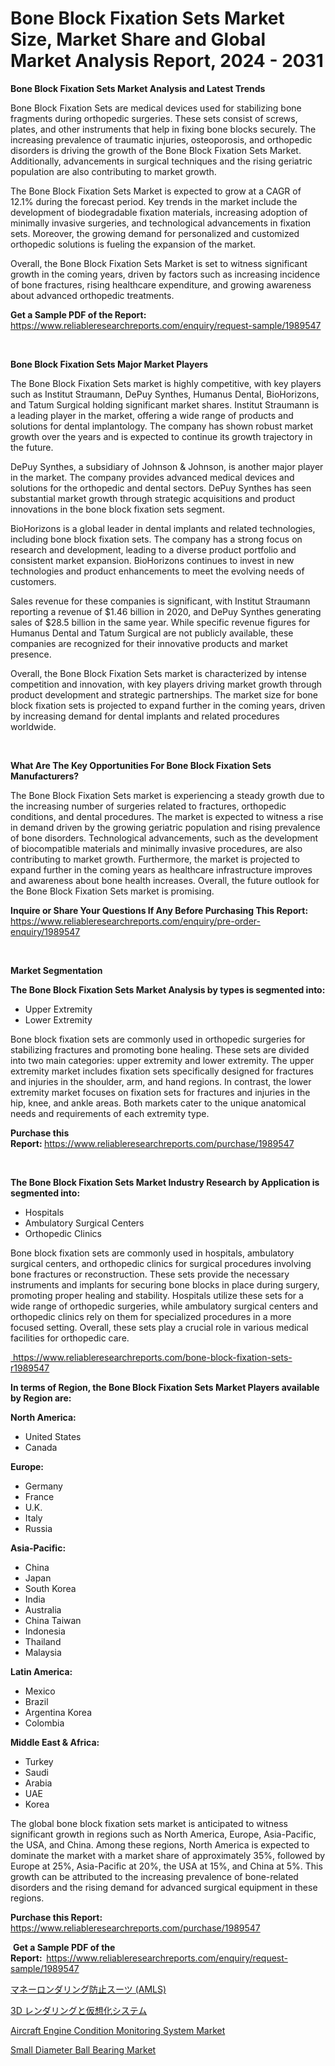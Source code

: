 <p><h1>Bone Block Fixation Sets Market Size, Market Share and Global Market Analysis Report, 2024 - 2031</h1></p><p><strong>Bone Block Fixation Sets Market Analysis and Latest Trends</strong></p>
<p><p>Bone Block Fixation Sets are medical devices used for stabilizing bone fragments during orthopedic surgeries. These sets consist of screws, plates, and other instruments that help in fixing bone blocks securely. The increasing prevalence of traumatic injuries, osteoporosis, and orthopedic disorders is driving the growth of the Bone Block Fixation Sets Market. Additionally, advancements in surgical techniques and the rising geriatric population are also contributing to market growth.</p><p>The Bone Block Fixation Sets Market is expected to grow at a CAGR of 12.1% during the forecast period. Key trends in the market include the development of biodegradable fixation materials, increasing adoption of minimally invasive surgeries, and technological advancements in fixation sets. Moreover, the growing demand for personalized and customized orthopedic solutions is fueling the expansion of the market.</p><p>Overall, the Bone Block Fixation Sets Market is set to witness significant growth in the coming years, driven by factors such as increasing incidence of bone fractures, rising healthcare expenditure, and growing awareness about advanced orthopedic treatments.</p></p>
<p><strong>Get a Sample PDF of the Report:&nbsp;</strong> <a href="https://www.reliableresearchreports.com/enquiry/request-sample/1989547">https://www.reliableresearchreports.com/enquiry/request-sample/1989547</a></p>
<p>&nbsp;</p>
<p><strong>Bone Block Fixation Sets Major Market Players</strong></p>
<p><p>The Bone Block Fixation Sets market is highly competitive, with key players such as Institut Straumann, DePuy Synthes, Humanus Dental, BioHorizons, and Tatum Surgical holding significant market shares. Institut Straumann is a leading player in the market, offering a wide range of products and solutions for dental implantology. The company has shown robust market growth over the years and is expected to continue its growth trajectory in the future.</p><p>DePuy Synthes, a subsidiary of Johnson & Johnson, is another major player in the market. The company provides advanced medical devices and solutions for the orthopedic and dental sectors. DePuy Synthes has seen substantial market growth through strategic acquisitions and product innovations in the bone block fixation sets segment.</p><p>BioHorizons is a global leader in dental implants and related technologies, including bone block fixation sets. The company has a strong focus on research and development, leading to a diverse product portfolio and consistent market expansion. BioHorizons continues to invest in new technologies and product enhancements to meet the evolving needs of customers.</p><p>Sales revenue for these companies is significant, with Institut Straumann reporting a revenue of $1.46 billion in 2020, and DePuy Synthes generating sales of $28.5 billion in the same year. While specific revenue figures for Humanus Dental and Tatum Surgical are not publicly available, these companies are recognized for their innovative products and market presence.</p><p>Overall, the Bone Block Fixation Sets market is characterized by intense competition and innovation, with key players driving market growth through product development and strategic partnerships. The market size for bone block fixation sets is projected to expand further in the coming years, driven by increasing demand for dental implants and related procedures worldwide.</p></p>
<p>&nbsp;</p>
<p><strong>What Are The Key Opportunities For Bone Block Fixation Sets Manufacturers?</strong></p>
<p><p>The Bone Block Fixation Sets market is experiencing a steady growth due to the increasing number of surgeries related to fractures, orthopedic conditions, and dental procedures. The market is expected to witness a rise in demand driven by the growing geriatric population and rising prevalence of bone disorders. Technological advancements, such as the development of biocompatible materials and minimally invasive procedures, are also contributing to market growth. Furthermore, the market is projected to expand further in the coming years as healthcare infrastructure improves and awareness about bone health increases. Overall, the future outlook for the Bone Block Fixation Sets market is promising.</p></p>
<p><strong>Inquire or Share Your Questions If Any Before Purchasing This Report:</strong> <a href="https://www.reliableresearchreports.com/enquiry/pre-order-enquiry/1989547">https://www.reliableresearchreports.com/enquiry/pre-order-enquiry/1989547</a></p>
<p>&nbsp;</p>
<p><strong>Market Segmentation</strong></p>
<p><strong>The Bone Block Fixation Sets Market Analysis by types is segmented into:</strong></p>
<p><ul><li>Upper Extremity</li><li>Lower Extremity</li></ul></p>
<p><p>Bone block fixation sets are commonly used in orthopedic surgeries for stabilizing fractures and promoting bone healing. These sets are divided into two main categories: upper extremity and lower extremity. The upper extremity market includes fixation sets specifically designed for fractures and injuries in the shoulder, arm, and hand regions. In contrast, the lower extremity market focuses on fixation sets for fractures and injuries in the hip, knee, and ankle areas. Both markets cater to the unique anatomical needs and requirements of each extremity type.</p></p>
<p><strong>Purchase this Report:&nbsp;</strong><a href="https://www.reliableresearchreports.com/purchase/1989547">https://www.reliableresearchreports.com/purchase/1989547</a></p>
<p>&nbsp;</p>
<p><strong>The Bone Block Fixation Sets Market Industry Research by Application is segmented into:</strong></p>
<p><ul><li>Hospitals</li><li>Ambulatory Surgical Centers</li><li>Orthopedic Clinics</li></ul></p>
<p><p>Bone block fixation sets are commonly used in hospitals, ambulatory surgical centers, and orthopedic clinics for surgical procedures involving bone fractures or reconstruction. These sets provide the necessary instruments and implants for securing bone blocks in place during surgery, promoting proper healing and stability. Hospitals utilize these sets for a wide range of orthopedic surgeries, while ambulatory surgical centers and orthopedic clinics rely on them for specialized procedures in a more focused setting. Overall, these sets play a crucial role in various medical facilities for orthopedic care.</p></p>
<p><a href="https://www.reliableresearchreports.com/bone-block-fixation-sets-r1989547">&nbsp;https://www.reliableresearchreports.com/bone-block-fixation-sets-r1989547</a></p>
<p><strong>In terms of Region, the Bone Block Fixation Sets Market Players available by Region are:</strong></p>
<p>
    <p> <strong> North America: </strong>
        <ul>
            <li>United States</li>
            <li>Canada</li>
        </ul>
        </p> 
    <p> <strong> Europe: </strong>
        <ul>
            <li>Germany</li>
            <li>France</li>
            <li>U.K.</li>
            <li>Italy</li>
            <li>Russia</li>
        </ul>
        </p> 
    <p> <strong> Asia-Pacific: </strong>
        <ul>
            <li>China</li>
            <li>Japan</li>
            <li>South Korea</li>
            <li>India</li>
            <li>Australia</li>
            <li>China Taiwan</li>
            <li>Indonesia</li>
            <li>Thailand</li>
            <li>Malaysia</li>
        </ul>
        </p> 
    <p> <strong> Latin America: </strong>
        <ul>
            <li>Mexico</li>
            <li>Brazil</li>
            <li>Argentina Korea</li>
            <li>Colombia</li>
        </ul>
        </p> 
    <p> <strong> Middle East & Africa: </strong>
        <ul>
            <li>Turkey</li>
            <li>Saudi</li>
            <li>Arabia</li>
            <li>UAE</li>
            <li>Korea</li>
        </ul>
    </p>
    </p>
<p><p>The global bone block fixation sets market is anticipated to witness significant growth in regions such as North America, Europe, Asia-Pacific, the USA, and China. Among these regions, North America is expected to dominate the market with a market share of approximately 35%, followed by Europe at 25%, Asia-Pacific at 20%, the USA at 15%, and China at 5%. This growth can be attributed to the increasing prevalence of bone-related disorders and the rising demand for advanced surgical equipment in these regions.</p></p>
<p><strong>Purchase this Report: </strong><a href="https://www.reliableresearchreports.com/purchase/1989547">https://www.reliableresearchreports.com/purchase/1989547</a></p>
<p>&nbsp;<strong>Get a Sample PDF of the Report:&nbsp;&nbsp;</strong><a href="https://www.reliableresearchreports.com/enquiry/request-sample/1989547">https://www.reliableresearchreports.com/enquiry/request-sample/1989547</a></p>
<p><strong></strong></p>
<p><p><a href="https://github.com/KaydenJohns1964/Market-Research-Report-List-2/blob/main/2436146170464.md">マネーロンダリング防止スーツ (AMLS)</a></p><p><a href="https://github.com/decker5351/Market-Research-Report-List-2/blob/main/2829919170465.md">3D レンダリングと仮想化システム</a></p><p><a href="https://github.com/airdrophunter675/Market-Research-Report-List-1/blob/main/aircraft-engine-condition-monitoring-system-market.md">Aircraft Engine Condition Monitoring System Market</a></p><p><a href="https://github.com/ayamsauke86/Market-Research-Report-List-1/blob/main/small-diameter-ball-bearing-market.md">Small Diameter Ball Bearing Market</a></p></p>